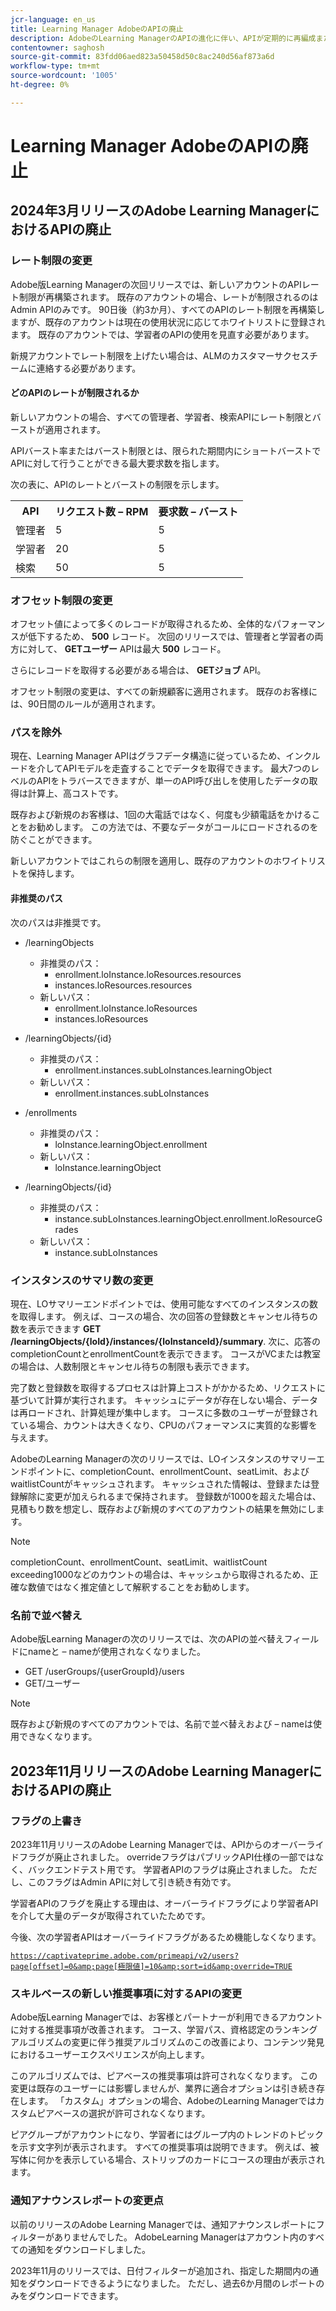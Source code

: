 ```yaml
---
jcr-language: en_us
title: Learning Manager AdobeのAPIの廃止
description: AdobeのLearning ManagerのAPIの進化に伴い、APIが定期的に再編成またはアップグレードされます。 APIが進化すると、古いAPIは廃止され、最終的に削除されます。 このページでは、非推奨のAPIバージョンから新しく安定したバージョンに移行する際に知っておく必要がある情報を記載しています。
contentowner: saghosh
source-git-commit: 83fdd06aed823a50458d50c8ac240d56af873a6d
workflow-type: tm+mt
source-wordcount: '1005'
ht-degree: 0%

---
```



# Learning Manager AdobeのAPIの廃止

## 2024年3月リリースのAdobe Learning ManagerにおけるAPIの廃止

### レート制限の変更

Adobe版Learning Managerの次回リリースでは、新しいアカウントのAPIレート制限が再構築されます。 既存のアカウントの場合、レートが制限されるのはAdmin APIのみです。 90日後（約3か月）、すべてのAPIのレート制限を再構築しますが、既存のアカウントは現在の使用状況に応じてホワイトリストに登録されます。 既存のアカウントでは、学習者のAPIの使用を見直す必要があります。

新規アカウントでレート制限を上げたい場合は、ALMのカスタマーサクセスチームに連絡する必要があります。

#### どのAPIのレートが制限されるか

新しいアカウントの場合、すべての管理者、学習者、検索APIにレート制限とバーストが適用されます。

APIバースト率またはバースト制限とは、限られた期間内にショートバーストでAPIに対して行うことができる最大要求数を指します。

次の表に、APIのレートとバーストの制限を示します。

<table>
    <tr>
        <th>API</th>
        <th>リクエスト数 – RPM</th>
        <th>要求数 – バースト</th>
    </tr>
    <tr>
        <td>管理者</td>
        <td>5</td>
        <td>5</td>
    </tr>
    <tr>
        <td>学習者</td>
        <td>20</td>
        <td>5</td>
    </tr>
    <tr>
        <td>検索</td>
        <td>50</td>
        <td>5</td>
    </tr>
</table>

### オフセット制限の変更

オフセット値によって多くのレコードが取得されるため、全体的なパフォーマンスが低下するため、 **500** レコード。 次回のリリースでは、管理者と学習者の両方に対して、 **GETユーザー** APIは最大 **500** レコード。

さらにレコードを取得する必要がある場合は、 **GETジョブ** API。

オフセット制限の変更は、すべての新規顧客に適用されます。 既存のお客様には、90日間のルールが適用されます。

### パスを除外

現在、Learning Manager APIはグラフデータ構造に従っているため、インクルードを介してAPIモデルを走査することでデータを取得できます。 最大7つのレベルのAPIをトラバースできますが、単一のAPI呼び出しを使用したデータの取得は計算上、高コストです。

既存および新規のお客様は、1回の大電話ではなく、何度も少額電話をかけることをお勧めします。 この方法では、不要なデータがコールにロードされるのを防ぐことができます。

新しいアカウントではこれらの制限を適用し、既存のアカウントのホワイトリストを保持します。

#### 非推奨のパス

次のパスは非推奨です。

* /learningObjects
   * 非推奨のパス：
      * enrollment.loInstance.loResources.resources
      * instances.loResources.resources
   * 新しいパス：
      * enrollment.loInstance.loResources
      * instances.loResources

* /learningObjects/{id}
   * 非推奨のパス：
      * enrollment.instances.subLoInstances.learningObject
   * 新しいパス：
      * enrollment.instances.subLoInstances

* /enrollments
   * 非推奨のパス：
      * loInstance.learningObject.enrollment
   * 新しいパス：
      * loInstance.learningObject

* /learningObjects/{id}
   * 非推奨のパス：
      * instance.subLoInstances.learningObject.enrollment.loResourceGrades
   * 新しいパス：
      * instance.subLoInstances

### インスタンスのサマリ数の変更

現在、LOサマリーエンドポイントでは、使用可能なすべてのインスタンスの数を取得します。 例えば、コースの場合、次の回答の登録数とキャンセル待ちの数を表示できます **GET /learningObjects/{loId}/instances/{loInstanceId}/summary**. 次に、応答のcompletionCountとenrollmentCountを表示できます。 コースがVCまたは教室の場合は、人数制限とキャンセル待ちの制限も表示できます。

完了数と登録数を取得するプロセスは計算上コストがかかるため、リクエストに基づいて計算が実行されます。 キャッシュにデータが存在しない場合、データは再ロードされ、計算処理が集中します。 コースに多数のユーザーが登録されている場合、カウントは大きくなり、CPUのパフォーマンスに実質的な影響を与えます。

AdobeのLearning Managerの次のリリースでは、LOインスタンスのサマリーエンドポイントに、completionCount、enrollmentCount、seatLimit、およびwaitlistCountがキャッシュされます。 キャッシュされた情報は、登録または登録解除に変更が加えられるまで保持されます。 登録数が1000を超えた場合は、見積もり数を想定し、既存および新規のすべてのアカウントの結果を無効にします。

>[!NOTE]
>
>completionCount、enrollmentCount、seatLimit、waitlistCount exceeding1000などのカウントの場合は、キャッシュから取得されるため、正確な数値ではなく推定値として解釈することをお勧めします。

### 名前で並べ替え

Adobe版Learning Managerの次のリリースでは、次のAPIの並べ替えフィールドにnameと – nameが使用されなくなりました。

* GET /userGroups/{userGroupId}/users
* GET/ユーザー

>[!NOTE]
>
>既存および新規のすべてのアカウントでは、名前で並べ替えおよび – nameは使用できなくなります。


## 2023年11月リリースのAdobe Learning ManagerにおけるAPIの廃止

### フラグの上書き

2023年11月リリースのAdobe Learning Managerでは、APIからのオーバーライドフラグが廃止されました。 overrideフラグはパブリックAPI仕様の一部ではなく、バックエンドテスト用です。 学習者APIのフラグは廃止されました。 ただし、このフラグはAdmin APIに対して引き続き有効です。

学習者APIのフラグを廃止する理由は、オーバーライドフラグにより学習者APIを介して大量のデータが取得されていたためです。

今後、次の学習者APIはオーバーライドフラグがあるため機能しなくなります。

<code>https://captivateprime.adobe.com/primeapi/v2/users?page[offset]=0&amp;page[極限値]=10&amp;sort=id&amp;override=TRUE</code>

### スキルベースの新しい推奨事項に対するAPIの変更

Adobe版Learning Managerでは、お客様とパートナーが利用できるアカウントに対する推奨事項が改善されます。 コース、学習パス、資格認定のランキングアルゴリズムの変更に伴う推奨アルゴリズムのこの改善により、コンテンツ発見におけるユーザーエクスペリエンスが向上します。

このアルゴリズムでは、ピアベースの推奨事項は許可されなくなります。 この変更は既存のユーザーには影響しませんが、業界に適合オプションは引き続き存在します。 「カスタム」オプションの場合、AdobeのLearning Managerではカスタムピアベースの選択が許可されなくなります。

ピアグループがアカウントになり、学習者にはグループ内のトレンドのトピックを示す文字列が表示されます。 すべての推奨事項は説明できます。 例えば、被写体に何かを表示している場合、ストリップのカードにコースの理由が表示されます。

### 通知アナウンスレポートの変更点

以前のリリースのAdobe Learning Managerでは、通知アナウンスレポートにフィルターがありませんでした。 AdobeLearning Managerはアカウント内のすべての通知をダウンロードしました。

2023年11月のリリースでは、日付フィルターが追加され、指定した期間内の通知をダウンロードできるようになりました。  ただし、過去6か月間のレポートのみをダウンロードできます。